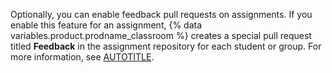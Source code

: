 Optionally, you can enable feedback pull requests on assignments. If you enable this feature for an assignment, {% data variables.product.prodname_classroom %} creates a special pull request titled **Feedback** in the assignment repository for each student or group. For more information, see [AUTOTITLE](/education/manage-coursework-with-github-classroom/teach-with-github-classroom/leave-feedback-with-pull-requests).
